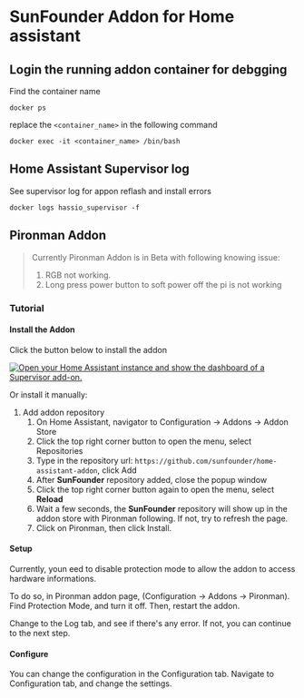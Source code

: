 # SunFounder Addon for Home assistant


## Login the running addon container for debgging

Find the container name
```
docker ps
```

replace the `<container_name>` in the following command
```
docker exec -it <container_name> /bin/bash
```

## Home Assistant Supervisor log

See supervisor log for appon reflash and install errors

```
docker logs hassio_supervisor -f
```

## Pironman Addon

> Currently Pironman Addon is in Beta with following knowing issue:
>   1. RGB not working.
>   2. Long press power button to soft power off the pi is not working

### Tutorial

#### Install the Addon

Click the button below to install the addon

[![Open your Home Assistant instance and show the dashboard of a Supervisor add-on.](https://my.home-assistant.io/badges/supervisor_addon.svg)](https://my.home-assistant.io/redirect/supervisor_addon/?addon=6fa7f6d2_pironman&repository_url=https%3A%2F%2Fgithub.com%2Fsunfounder%2Fhome-assistant-addon)

Or install it manually:
1. Add addon repository
   1. On Home Assistant, navigator to Configuration -> Addons -> Addon Store
   2. Click the top right corner button to open the menu, select Repositories
   3. Type in the repository url: `https://github.com/sunfounder/home-assistant-addon`, click Add
   4. After **SunFounder** repository added, close the popup window
   5. Click the top right corner button again to open the menu, select **Reload**
   6. Wait a few seconds, the **SunFounder** repository will show up in the addon store with Pironman following. If not, try to refresh the page.
   7. Click on Pironman, then click Install.

#### Setup

Currently, youn eed to disable protection mode to allow the addon to access hardware informations.

To do so, in Pironman addon page, (Configuration -> Addons -> Pironman). Find Protection Mode, and turn it off. Then, restart the addon.

Change to the Log tab, and see if there's any error. If not, you can continue to the next step.

#### Configure

You can change the configuration in the Configuration tab. Navigate to Configuration tab, and change the settings.
